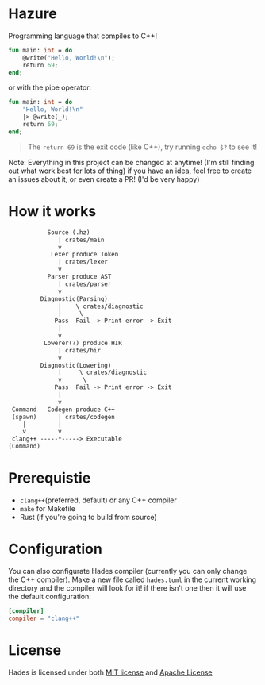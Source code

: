 # Hazure
Programming language that compiles to C++!

```sml
fun main: int = do
    @write("Hello, World!\n");
    return 69;
end;
```
or with the pipe operator:
```sml
fun main: int = do
    "Hello, World!\n"
    |> @write(_);
    return 69;
end;
```
> The `return 69` is the exit code (like C++), try running `echo $?` to see it!

Note: Everything in this project can be changed at anytime! (I'm still finding out what work best for lots of thing) if you have an idea, feel free to create an issues about it, or even create a PR! (I'd be very happy)

# How it works
```sml
           Source (.hz)
              | crates/main
              v
            Lexer produce Token
              | crates/lexer
              v
           Parser produce AST
              | crates/parser
              v
         Diagnostic(Parsing)
              |    \ crates/diagnostic
              |     \
             Pass  Fail -> Print error -> Exit
              |
              v
          Lowerer(?) produce HIR
              | crates/hir
              v
         Diagnostic(Lowering)
              |     \ crates/diagnostic
              v      \
             Pass  Fail -> Print error -> Exit
              |
              v
 Command   Codegen produce C++
 (spawn)      | crates/codegen
    |         |
    v         v
 clang++ -----*-----> Executable
(Command)
```

# Prerequistie
- `clang++`(preferred, default) or any C++ compiler
- `make` for Makefile
- Rust (if you're going to build from source)

# Configuration
You can also configurate Hades compiler (currently you can only change the C++ compiler). Make a new file called `hades.toml` in the current working directory and the compiler will look for it! if there isn't one then it will use the default configuration:
```toml
[compiler]
compiler = "clang++"
```

# License
Hades is licensed under both [MIT license](https://github.com/azur1s/hades/blob/master/LICENSE-MIT) and [Apache License](https://github.com/azur1s/hades/blob/master/LICENSE-APACHE)